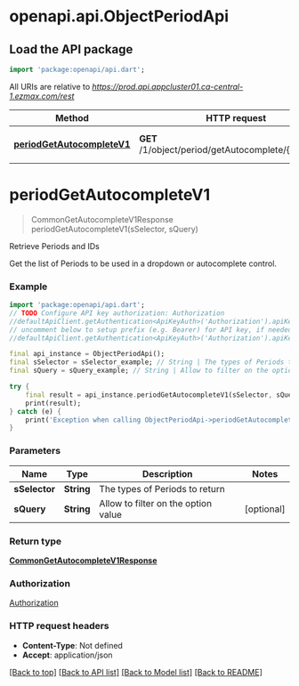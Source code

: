 # openapi.api.ObjectPeriodApi

## Load the API package
```dart
import 'package:openapi/api.dart';
```

All URIs are relative to *https://prod.api.appcluster01.ca-central-1.ezmax.com/rest*

Method | HTTP request | Description
------------- | ------------- | -------------
[**periodGetAutocompleteV1**](ObjectPeriodApi.md#periodgetautocompletev1) | **GET** /1/object/period/getAutocomplete/{sSelector} | Retrieve Periods and IDs


# **periodGetAutocompleteV1**
> CommonGetAutocompleteV1Response periodGetAutocompleteV1(sSelector, sQuery)

Retrieve Periods and IDs

Get the list of Periods to be used in a dropdown or autocomplete control.

### Example 
```dart
import 'package:openapi/api.dart';
// TODO Configure API key authorization: Authorization
//defaultApiClient.getAuthentication<ApiKeyAuth>('Authorization').apiKey = 'YOUR_API_KEY';
// uncomment below to setup prefix (e.g. Bearer) for API key, if needed
//defaultApiClient.getAuthentication<ApiKeyAuth>('Authorization').apiKeyPrefix = 'Bearer';

final api_instance = ObjectPeriodApi();
final sSelector = sSelector_example; // String | The types of Periods to return
final sQuery = sQuery_example; // String | Allow to filter on the option value

try { 
    final result = api_instance.periodGetAutocompleteV1(sSelector, sQuery);
    print(result);
} catch (e) {
    print('Exception when calling ObjectPeriodApi->periodGetAutocompleteV1: $e\n');
}
```

### Parameters

Name | Type | Description  | Notes
------------- | ------------- | ------------- | -------------
 **sSelector** | **String**| The types of Periods to return | 
 **sQuery** | **String**| Allow to filter on the option value | [optional] 

### Return type

[**CommonGetAutocompleteV1Response**](CommonGetAutocompleteV1Response.md)

### Authorization

[Authorization](../README.md#Authorization)

### HTTP request headers

 - **Content-Type**: Not defined
 - **Accept**: application/json

[[Back to top]](#) [[Back to API list]](../README.md#documentation-for-api-endpoints) [[Back to Model list]](../README.md#documentation-for-models) [[Back to README]](../README.md)

